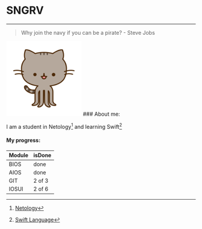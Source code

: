 # SNGRV
---
> Why join the navy if you can be a pirate? - Steve Jobs

<img src="octopusheen.png" alt="drawing" width="200"/>
### About me: 

I am a student in Netology[^1] and learning Swift[^2]

#### My progress:
Module | isDone 
--- | ---
BIOS| done
AIOS | done
GIT | 2 of 3
IOSUI | 2 of 6


[^1]: [Netology](netology.ru)
[^2]: [Swift Language](https://developer.apple.com/swift/)

